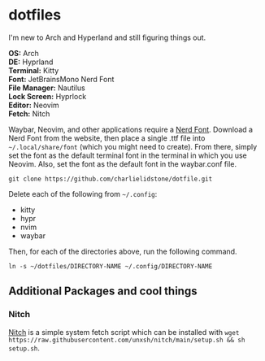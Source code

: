 # dotfiles

I'm new to Arch and Hyperland and still figuring things out.

**OS:** Arch\
**DE:** Hyprland\
**Terminal:** Kitty\
**Font:** JetBrainsMono Nerd Font\
**File Manager:** Nautilus\
**Lock Screen:** Hyprlock\
**Editor:** Neovim\
**Fetch:** Nitch

Waybar, Neovim, and other applications require a [Nerd Font](https://www.nerdfonts.com/font-downloads). Download a Nerd Font from the website, then place a single .ttf file into `~/.local/share/font` (which you might need to create). From there, simply set the font as the default terminal font in the terminal in which you use Neovim. Also, set the font as the default font in the waybar.conf file.

`git clone https://github.com/charlielidstone/dotfile.git`

Delete each of the following from `~/.config`:
- kitty
- hypr
- nvim
- waybar

Then, for each of the directories above, run the following command.

`ln -s ~/dotfiles/DIRECTORY-NAME ~/.config/DIRECTORY-NAME`


## Additional Packages and cool things
### Nitch
[Nitch](https://github.com/ssleert/nitch) is a simple system fetch script which can be installed with `wget https://raw.githubusercontent.com/unxsh/nitch/main/setup.sh && sh setup.sh`.
